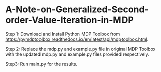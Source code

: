 # A-Note-on-Generalized-Second-order-Value-Iteration-in-MDP

Step 1: Download and Install Python MDP Toolbox from https://pymdptoolbox.readthedocs.io/en/latest/api/mdptoolbox.html.

Step 2: Replace the mdp.py and example.py file in original MDP Toolbox with the updated mdp.py and example.py files provided respectively. 

Step3: Run main.py for the results.

